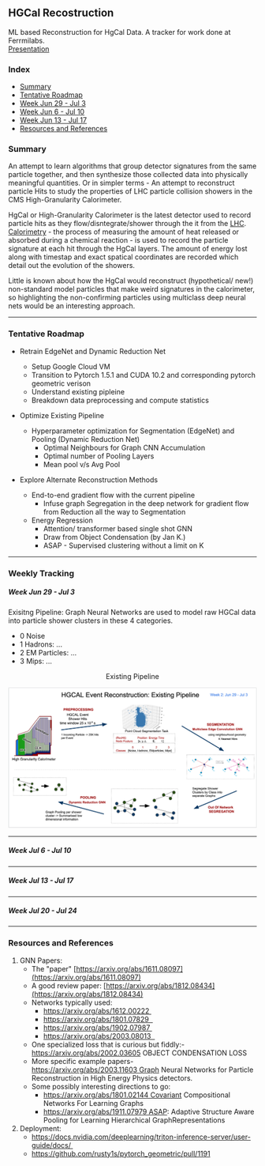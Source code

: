 ## HGCal Recostruction

ML based Reconstruction for HgCal Data. A tracker for work done at Ferrmilabs.\
[Presentation](https://docs.google.com/presentation/d/1WW9HBwumZRxsq518BsyRxTFi64VcT6rng09rtjOeNRk/edit?usp=sharing)

### Index
- [Summary](https://github.com/chhavisharma/hgcal-reco/blob/master/README.md#summary)
- [Tentative Roadmap](https://github.com/chhavisharma/hgcal-reco/blob/master/README.md#tentative-roadmap)
- [Week Jun 29 - Jul 3](https://github.com/chhavisharma/hgcal-reco/blob/master/README.md#week-jun-29---jul-3)
- [Week Jun 6  - Jul 10](https://github.com/chhavisharma/hgcal-reco/blob/master/README.md#week-jul-6---jul-10)
- [Week Jun 13 - Jul 17](https://github.com/chhavisharma/hgcal-reco/blob/master/README.md#week-jun-13---jul-17)
- [Resources and References](https://github.com/chhavisharma/hgcal-reco/blob/master/README.md#resources-and-references)


<!---
### Execution
* Author: [Chhavi Sharma](https://www.linkedin.com/in/chhavi275/)
* Tested on: *TBD*
* Installation Instructions: *TBD*
* Execution Instructions: *TBD*
-->

### Summary 
An attempt to learn algorithms that group detector signatures from the same particle together, and then synthesize those collected data into physically meaningful quantities. Or in simpler terms - An attempt to reconstruct particle Hits to study the properties of LHC particle collision showers in the CMS High-Granularity Calorimeter.

HgCal or High-Granularity Calorimeter is the latest detector used to record particle hits as they flow/disntegrate/shower through the it from the [LHC](https://home.cern/science/accelerators/large-hadron-collider). [Calorimetry](https://cms.cern/news/new-era-calorimetry) - the process of measuring the amount of heat released or absorbed during a chemical reaction - is used to record the particle signature at each hit through the HgCal layers. The amount of energy lost along with timestap and exact spatical coordinates are recorded which detail out the evolution of the showers. 

Little is known about how the HgCal would reconstruct (hypothetical/ new!) non-standard model particles that make weird signatures in the calorimeter, so highlighting the non-confirming particles using multiclass deep neural nets would be an interesting approach.


_________________________________________________________________________________________________


### Tentative Roadmap

- Retrain EdgeNet and Dynamic Reduction Net 
    - Setup Google Cloud VM
    - Transition to Pytorch 1.5.1 and CUDA 10.2 and corresponding pytorch geometric verison
    - Understand existing pipleine
    - Breakdown data preprocessing and compute statistics
    
- Optimize Existing Pipeline
    - Hyperparameter optimization for Segmentation (EdgeNet) and Pooling (Dynamic Reduction Net)
        - Optimal Neighbours for Graph CNN Accumulation
        - Optimal number of Pooling Layers
        - Mean pool v/s Avg Pool 

- Explore Alternate Reconstruction Methods
    - End-to-end gradient flow with the current pipeline 
        - Infuse graph Segregation in the deep network for gradient flow from Reduction all the way to Segmentation
    - Energy Regression
        - Attention/ transformer based single shot GNN
        - Draw from Object Condensation (by Jan K.)
        - ASAP - Supervised clustering without a limit on K

_________________________________________________________________________________________________

### Weekly Tracking


##### Week Jun 29 - Jul 3
 
Exisitng Pipeline: Graph Neural Networks are used to model raw HGCal data into particle shower clusters in these 4 categories.
  - 0 Noise
  - 1 Hadrons: ...
  - 2 EM Particles: ...
  - 3 Mips: ...

<p align="center"> Existing Pipeline </p>
<p align="center">
  <img src="images/ExistingPipeline.png"/>
</p>  

_________________________________________________________________________________________________

##### Week Jul 6 - Jul 10




_________________________________________________________________________________________________

##### Week Jul 13 - Jul 17





_________________________________________________________________________________________________

##### Week Jul 20 - Jul 24





_________________________________________________________________________________________________


### Resources and References 

1. GNN Papers: 
    - The "paper" [https://arxiv.org/abs/1611.08097](https://arxiv.org/abs/1611.08097)
    - A good review paper: [https://arxiv.org/abs/1812.08434](https://arxiv.org/abs/1812.08434)
    - Networks typically used:
      - https://arxiv.org/abs/1612.00222 
      - https://arxiv.org/abs/1801.07829  
      - https://arxiv.org/abs/1902.07987 
      - https://arxiv.org/abs/2003.08013  
    - One specialized loss that is curious but fiddly:- https://arxiv.org/abs/2002.03605 OBJECT CONDENSATION LOSS
    - More specific example papers- https://arxiv.org/abs/2003.11603 Graph Neural Networks for Particle Reconstruction in High Energy Physics detectors.
    - Some possibly interesting directions to go:
      - https://arxiv.org/abs/1801.02144 Covariant Compositional Networks For Learning Graphs
      - https://arxiv.org/abs/1911.07979 ASAP: Adaptive Structure Aware Pooling for Learning Hierarchical GraphRepresentations
2. Deployment:
    - https://docs.nvidia.com/deeplearning/triton-inference-server/user-guide/docs/ 
    - https://github.com/rusty1s/pytorch_geometric/pull/1191
